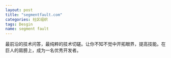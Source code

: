 ```yaml
---
layout: post
title: "segmentfault.com"
categories: 社区组织
tags: Desgin
name: segment fault
---
```

最前沿的技术问答，最纯粹的技术切磋。让你<!--break-->不知不觉中开拓眼界，提高技能。在巨人的肩膀上，成为一名优秀开发者。

